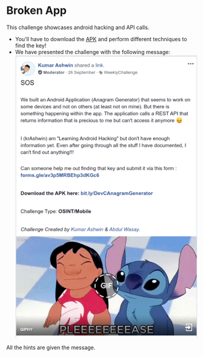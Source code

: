 # Broken App

This challenge showcases android hacking and API calls.

* You'll have to download the [APK](https://github.com/devcpune/ctf-challenges/blob/main/Broken_App/anagram-app.apk) and perform different techniques to find the key!
* We have presented the challenge with the following message:
  ![FB Post](https://github.com/devcpune/ctf-challenges/blob/main/Broken_App/Screenshot.png)

All the hints are given the message.